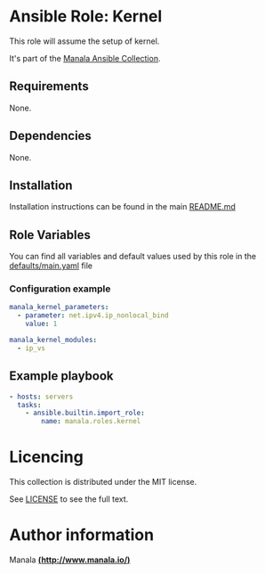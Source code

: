# Ansible Role: Kernel

This role will assume the setup of kernel.

It's part of the [Manala Ansible Collection](https://galaxy.ansible.com/manala/roles).

## Requirements

None.

## Dependencies

None.

## Installation

Installation instructions can be found in the main [README.md](https://github.com/manala/ansible-roles/blob/master/README.md)

## Role Variables

You can find all variables and default values used by this role in the [defaults/main.yaml](./defaults/main.yaml) file

### Configuration example

```yaml
manala_kernel_parameters:
  - parameter: net.ipv4.ip_nonlocal_bind
    value: 1

manala_kernel_modules:
  - ip_vs
```

## Example playbook

```yaml
- hosts: servers
  tasks:
    - ansible.builtin.import_role:  
        name: manala.roles.kernel
```

# Licencing

This collection is distributed under the MIT license.

See [LICENSE](https://opensource.org/licenses/MIT) to see the full text.

# Author information

Manala [**(http://www.manala.io/)**](http://www.manala.io)
